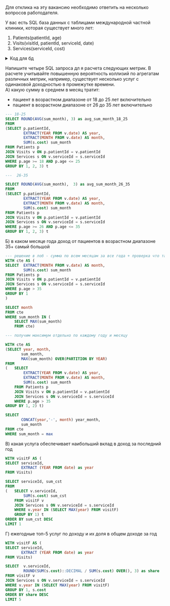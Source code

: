 Для отклика на эту вакансию необходимо ответить на несколько вопросов работодателя.  

У вас есть SQL база данных с таблицами международной частной клиники, которая существует много лет:  
1) Patients(patientId, age)  
2) Visits(visitId, patientId, serviceId, date)  
3) Services(serviceId, cost)


<details>
<summary>Код для бд </summary>

```sql
CREATE TAble patients (
    patientId INT,
    age int
);
CREATE TAble visits (
    visitId INT, 
    patientId INT,
    serviceId INT,
    date date
);

CREATE TAble services (
   serviceId INT,
   cost INT
);

INSERT INTO patients(patientId, age) VALUES
(1, 48),
(2, 35),
(3, 51),
(4, 40),
(5, 27),
(6, 42),
(7, 18),
(8, 41),
(9, 48),
(10, 35),
(11, 47),
(12, 32),
(13, 53),
(14, 18),
(15, 27),
(16, 46),
(17, 41),
(18, 28),
(19, 39),
(20, 31),
(21, 21),
(22, 54),
(23, 30),
(24, 22),
(25, 50),
(26, 39),
(27, 43),
(28, 23),
(29, 19),
(30, 21);


INSERT INTO Services(serviceId, cost) VALUES
(1, 683),
(2, 1519),
(3, 1410),
(4, 1054),
(5, 756),
(6, 1629),
(7, 1335),
(8, 205),
(9, 1594),
(10, 1120),
(11, 1565),
(12, 756),
(13, 1301),
(14, 937),
(15, 742),
(16, 465),
(17, 852),
(18, 281),
(19, 1745),
(20, 305);

INSERT INTO visits(visitId, patientId, serviceId, date) VALUES
(1, 11, 20, '2022-8-11'),
(2, 7, 20, '2021-2-8'),
(3, 11, 13, '2021-10-19'),
(4, 5, 18, '2022-12-9'),
(5, 9, 11, '2022-2-4'),
(6, 24, 19, '2022-3-12'),
(7, 18, 5, '2021-7-11'),
(8, 10, 12, '2021-6-17'),
(9, 20, 15, '2019-3-20'),
(10, 13, 7, '2021-10-12'),
(11, 20, 12, '2020-5-11'),
(12, 11, 13, '2019-9-11'),
(13, 21, 18, '2019-11-17'),
(14, 4, 9, '2020-8-3'),
(15, 22, 10, '2020-8-8'),
(16, 10, 3, '2020-4-7'),
(17, 9, 4, '2020-10-6'),
(18, 16, 10, '2022-3-30'),
(19, 16, 13, '2022-8-13'),
(20, 12, 9, '2020-4-19'),
(21, 17, 16, '2021-6-13'),
(22, 10, 5, '2019-2-25'),
(23, 22, 10, '2022-11-10'),
(24, 29, 16, '2020-12-27'),
(25, 17, 14, '2021-3-9'),
(26, 14, 14, '2019-3-2'),
(27, 15, 4, '2021-4-6'),
(28, 7, 4, '2022-9-16'),
(29, 10, 20, '2019-4-5'),
(30, 27, 8, '2022-9-30'),
(31, 9, 17, '2021-4-5'),
(32, 30, 7, '2019-4-9'),
(33, 2, 18, '2022-2-16'),
(34, 20, 17, '2020-10-27'),
(35, 28, 2, '2022-5-1'),
(36, 16, 13, '2021-7-3'),
(37, 3, 18, '2022-9-26'),
(38, 27, 18, '2022-9-1'),
(39, 28, 17, '2021-7-29'),
(40, 5, 1, '2021-2-17'),
(41, 22, 20, '2021-5-8'),
(42, 10, 14, '2021-9-24'),
(43, 13, 17, '2019-11-22'),
(44, 2, 10, '2021-12-10'),
(45, 12, 3, '2019-1-4'),
(46, 26, 5, '2019-10-5'),
(47, 5, 17, '2020-3-18'),
(48, 27, 12, '2020-7-1'),
(49, 22, 5, '2021-8-19'),
(50, 15, 11, '2020-5-25'),
(51, 1, 10, '2022-7-7'),
(52, 6, 1, '2021-6-10'),
(53, 4, 20, '2022-6-14'),
(54, 12, 11, '2019-10-10'),
(55, 18, 17, '2019-5-20'),
(56, 28, 18, '2021-3-30'),
(57, 27, 2, '2021-4-30'),
(58, 18, 7, '2019-2-3'),
(59, 20, 6, '2022-11-11'),
(60, 9, 2, '2022-4-30'),
(61, 12, 11, '2021-1-21'),
(62, 29, 11, '2022-4-28'),
(63, 8, 20, '2019-2-22'),
(64, 16, 16, '2020-9-7'),
(65, 22, 15, '2022-12-11'),
(66, 7, 5, '2020-9-16'),
(67, 23, 15, '2020-2-7'),
(68, 21, 14, '2020-3-9'),
(69, 20, 3, '2021-8-30'),
(70, 22, 15, '2019-7-21'),
(71, 13, 7, '2020-10-21'),
(72, 6, 19, '2020-2-18'),
(73, 23, 6, '2021-11-19'),
(74, 22, 6, '2019-4-16'),
(75, 24, 16, '2020-3-30'),
(76, 3, 15, '2020-3-30'),
(77, 16, 5, '2021-9-18'),
(78, 20, 8, '2021-5-3'),
(79, 13, 6, '2021-9-29'),
(80, 19, 1, '2022-10-2'),
(81, 15, 17, '2020-4-21'),
(82, 14, 18, '2020-11-2'),
(83, 22, 1, '2019-2-24'),
(84, 18, 5, '2022-5-18'),
(85, 7, 3, '2022-11-30'),
(86, 23, 18, '2019-9-6'),
(87, 26, 10, '2019-3-30'),
(88, 13, 1, '2021-1-5'),
(89, 4, 3, '2019-5-25'),
(90, 29, 12, '2021-5-24');
```
</details>

Напишите четыре SQL запроса дл я расчета следующих метрик. В расчете учитывайте повышенную вероятность коллизий по агрегатам   
различных метрик, например, существует несколько услуг с одинаковой доходностью в промежутке времени.  
А) какую сумму в среднем в месяц тратит:  
- пациент в возрастном диапазоне от 18 до 25 лет включительно  
- пациент в возрастном диапазоне от 26 до 35 лет включительно
```sql
--- 18-25
SELECT ROUND(AVG(sum_month), 3) as avg_sum_month_18_25
FROM
(SELECT p.patientId,
        EXTRACT(YEAR FROM v.date) AS year,
        EXTRACT(MONTH FROM v.date) AS month,
        SUM(s.cost) sum_month
FROM Patients p
JOIN Visits v ON p.patientId = v.patientId
JOIN Services s ON v.serviceId = s.serviceId
WHERE p.age >= 18 AND p.age <= 25
GROUP BY 1, 2, 3) t

---  26-35

SELECT ROUND(AVG(sum_month),  3) as avg_sum_month_26_35
FROM
(SELECT p.patientId,
        EXTRACT(YEAR FROM v.date) AS year,
        EXTRACT(MONTH FROM v.date) AS month,
        SUM(s.cost) sum_month
FROM Patients p
JOIN Visits v ON p.patientId = v.patientId
JOIN Services s ON v.serviceId = s.serviceId
WHERE p.age >= 26 AND p.age <= 35
GROUP BY 1, 2, 3) t
```

Б) в каком месяце года доход от пациентов в возрастном диапазоне 35+ самый большой  
```sql
--- решение в лоб - сумма по всем месяцам за все года + проверка что таких месяцев может несколько
WITH cte AS (
SELECT  EXTRACT(MONTH FROM v.date) AS month,
        SUM(s.cost) sum_month
FROM Patients p
JOIN Visits v ON p.patientId = v.patientId
JOIN Services s ON v.serviceId = s.serviceId
WHERE p.age > 35
GROUP BY 1
)

SELECT month
FROM cte
WHERE sum_month IN (
    SELECT MAX(sum_month)
    FROM cte)

--- получим максимум отдельно по каждому году и месяцу

WITH cte AS
(SELECT year, month,
       sum_month,
       MAX(sum_month) OVER(PARTITION BY YEAR)
FROM
(   SELECT
        EXTRACT(YEAR FROM v.date) AS year,
        EXTRACT(MONTH FROM v.date) AS month,
        SUM(s.cost) sum_month
	FROM Patients p
	JOIN Visits v ON p.patientId = v.patientId
	JOIN Services s ON v.serviceId = s.serviceId
	WHERE p.age > 35
GROUP BY 1, 2) t) 

SELECT 
	   CONCAT(year,'-', month) year_month,
       sum_month
FROM cte
WHERE sum_month = max


```

В) какая услуга обеспечивает наибольший вклад в доход за последний год  

```sql
WITH visitF AS (
SELECT serviceId,
       EXTRACT (YEAR FROM date) as year
FROM Visits)

SELECT serviceId, sum_cst
FROM 
(	SELECT v.serviceId,
        SUM(s.cost) sum_cst
	FROM visitF v
	JOIN Services s ON v.serviceId = s.serviceId
	WHERE v.year IN (SELECT MAX(year) FROM visitF)
	GROUP BY 1) t
ORDER BY sum_cst DESC
LIMIT 1
```

Г) ежегодные топ-5 услуг по доходу и их доля в общем доходе за год  
```sql
WITH visitF AS (
SELECT serviceId,
       EXTRACT (YEAR FROM date) as year
FROM Visits)

SELECT  v.serviceId,
        ROUND(SUM(s.cost)::DECIMAL / SUM(s.cost) OVER(), 3) as share 
FROM visitF v
JOIN Services s ON v.serviceId = s.serviceId
WHERE v.year IN (SELECT MAX(year) FROM visitF)
GROUP BY 1, s.cost
ORDER BY share DESC
LIMIT 5
```
